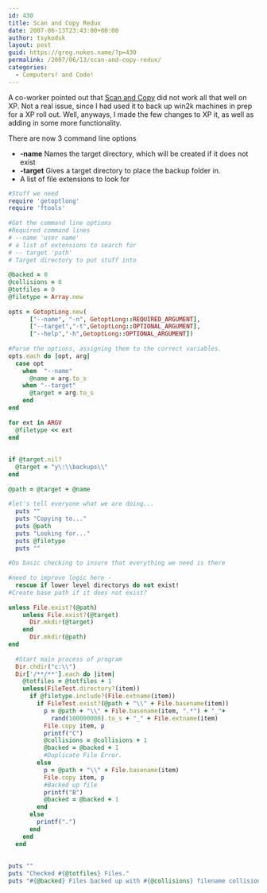 ```yaml
---
id: 430
title: Scan and Copy Redux
date: 2007-06-13T23:43:00+00:00
author: tsykoduk
layout: post
guid: https://greg.nokes.name/?p=430
permalink: /2007/06/13/scan-and-copy-redux/
categories:
  - Computers! and Code!
---
```

<p>A co-worker pointed out that <a href="https://greg.nokes.name/2007/4/3/scan-and-copy/">Scan and Copy</a> did not work all that well on XP. Not a real issue, since I had used it to back up win2k machines in prep for a XP roll out. Well, anyways, I made the few changes to XP it, as well as adding in some more functionality.</p>

<!--more-->

<p>There are now 3 command line options</p>

<ul>
  <li><b>-name</b> Names the target directory, which will be created if it does not exist</li>
  <li><b>-target</b> Gives a target directory to place the backup folder in.</li>
  <li> A list of file extensions to look for</li>
</ul>

```ruby
#Stuff we need
require 'getoptlong'
require 'ftools'
 
#Get the command line options
#Required command lines
# --name 'user name'
# a list of extensions to search for
# -- target 'path'
# Target directory to put stuff into
 
@backed = 0
@collisions = 0
@totfiles = 0
@filetype = Array.new
 
opts = GetoptLong.new(
      ["--name", "-n", GetoptLong::REQUIRED_ARGUMENT],
      ["--target","-t",GetoptLong::OPTIONAL_ARGUMENT],
      ["--help","-h",GetoptLong::OPTIONAL_ARGUMENT])
 
#Parse the options, assigning them to the correct variables.
opts.each do |opt, arg|
  case opt
    when  "--name"
      @name = arg.to_s
    when "--target"
      @target = arg.to_s
    end
end
 
for ext in ARGV
  @filetype << ext
end
 
 
if @target.nil?
  @target = "y\:\\backups\\"
end
 
@path = @target + @name
 
#let's tell everyone what we are doing...
  puts ""
  puts "Copying to..."
  puts @path
  puts "Looking for..."
  puts @filetype
  puts ""
 
#Do basic checking to insure that everything we need is there
 
#need to improve logic here - 
  rescue if lower level directorys do not exist!
#Create base path if it does not exist?
 
unless File.exist?(@path)
    unless File.exist?(@target)
      Dir.mkdir(@target)
    end
      Dir.mkdir(@path)
end
 
  #Start main process of program
  Dir.chdir("c:\\")
  Dir['/**/**'].each do |item|
    @totfiles = @totfiles + 1
    unless(FileTest.directory?(item))
      if @filetype.include?(File.extname(item))
        if FileTest.exist?(@path + "\\" + File.basename(item))
          p = @path + "\\" + File.basename(item, ".*") + "_"+ 
            rand(100000000).to_s + "_" + File.extname(item)
          File.copy item, p
          printf("C")
          @collisions = @collisions + 1
          @backed = @backed + 1
          #Duplicate File Error.
        else
          p = @path + "\\" + File.basename(item)
          File.copy item, p
          #Backed up file
          printf("B")
          @backed = @backed + 1
        end
      else
        printf(".")
      end
    end
  end
 
 
puts ""
puts "Checked #{@totfiles} Files."
puts "#{@backed} Files backed up with #{@collisions} filename collisions"
```